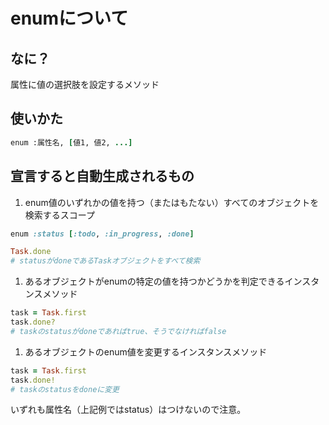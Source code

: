 # enumについて
## なに？
属性に値の選択肢を設定するメソッド

## 使いかた
```rb
enum :属性名, [値1, 値2, ...]
```

## 宣言すると自動生成されるもの
1. enum値のいずれかの値を持つ（またはもたない）すべてのオブジェクトを検索するスコープ  
```ruby:/models/task.rb
enum :status [:todo, :in_progress, :done]
```
```rb
Task.done
# statusがdoneであるTaskオブジェクトをすべて検索
```
1. あるオブジェクトがenumの特定の値を持つかどうかを判定できるインスタンスメソッド
```rb
task = Task.first
task.done?
# taskのstatusがdoneであればtrue、そうでなければfalse
```
1. あるオブジェクトのenum値を変更するインスタンスメソッド
```rb
task = Task.first
task.done!
# taskのstatusをdoneに変更
```
いずれも属性名（上記例ではstatus）はつけないので注意。